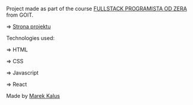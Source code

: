 Project made as part of the course [FULLSTACK PROGRAMISTA OD ZERA](https://goit.global/pl/courses/fullstackonline/?utm_source=main-site) from GOIT.

=> [Strona projektu](https://marektg.github.io/goit-react-hw-03-image-finder/)

Technologies used:

=> HTML

=> CSS

=> Javascript

=> React


Made by [Marek Kalus](www.linkedin.com/in/marek-kalus-61a240247)